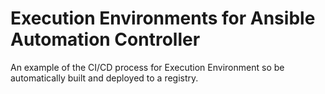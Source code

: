 # Execution Environments for Ansible Automation Controller

An example of the CI/CD process for Execution Environment so be automatically
built and deployed to a registry.
